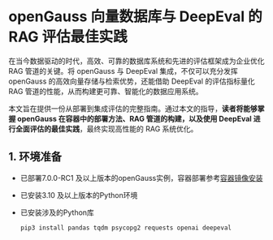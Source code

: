 # openGauss 向量数据库与 DeepEval 的 RAG 评估最佳实践

在当今数据驱动的时代，高效、可靠的数据库系统和先进的评估框架成为企业优化 RAG 管道的关键。将 openGauss 与 DeepEval 集成，不仅可以充分发挥 openGauss 的高效向量存储与检索优势，还能借助 DeepEval 的评估指标量化 RAG 管道的性能，从而构建更可靠、智能化的数据应用系统。

本文旨在提供一份从部署到集成评估的完整指南。通过本文的指导，**读者将能够掌握 openGauss 在容器中的部署方法、RAG 管道的构建，以及使用 DeepEval 进行全面评估的最佳实践**，最终实现高性能的 RAG 系统优化。

## 1. 环境准备

+ 已部署7.0.0-RC1 及以上版本的openGauss实例，容器部署参考[容器镜像安装](https://docs.opengauss.org/zh/docs/latest-lite/docs/InstallationGuide/容器镜像安装.html)

+ 已安装3.10 及以上版本的Python环境

+ 已安装涉及的Python库

  ```shell
  pip3 install pandas tqdm psycopg2 requests openai deepeval
  ```

  

